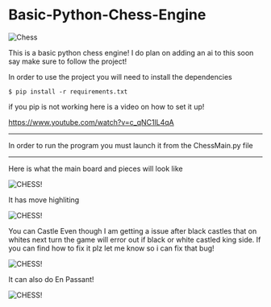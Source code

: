# Basic-Python-Chess-Engine
![Chess](https://media.discordapp.net/attachments/922630672219254834/993717978690486332/PythonChess.png?width=1248&height=702)

This is a basic python chess engine! I do plan on adding an ai to this soon say make sure to follow the project!

In order to use the project you will need to install the dependencies
```
$ pip install -r requirements.txt
```

if you pip is not working here is a video on how to set it up!

https://www.youtube.com/watch?v=c_qNC1lL4qA

---------------------------------------------------

In order to run the program you must launch it from the ChessMain.py file

---------------------------------------------------

Here is what the main board and pieces will look like

![CHESS!](https://media.discordapp.net/attachments/922630672219254834/993716274842587227/Screenshot_2022-07-04_163107.png)

It has move highliting

![CHESS!](https://media.discordapp.net/attachments/922630672219254834/993716275069071380/Screenshot_2022-07-04_230358.png)

You can Castle
Even though I am getting a issue after black castles that on whites next turn the game will error out if black or white castled king
side. If you can find how to fix it plz let me know so i can fix that bug!

![CHESS!](https://media.discordapp.net/attachments/922630672219254834/993716274263765052/Screenshot_2022-07-04_230501.png)

It can also do En Passant!

![CHESS!](https://media.discordapp.net/attachments/922630672219254834/993716274578325665/Screenshot_2022-07-04_230529.png)

